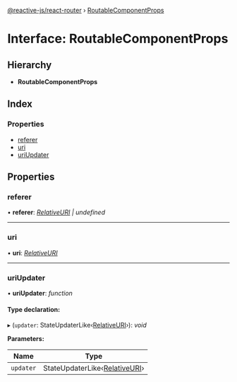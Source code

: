 [@reactive-js/react-router](../README.md) › [RoutableComponentProps](routablecomponentprops.md)

# Interface: RoutableComponentProps

## Hierarchy

* **RoutableComponentProps**

## Index

### Properties

* [referer](routablecomponentprops.md#referer)
* [uri](routablecomponentprops.md#uri)
* [uriUpdater](routablecomponentprops.md#uriupdater)

## Properties

###  referer

• **referer**: *[RelativeURI](relativeuri.md) | undefined*

___

###  uri

• **uri**: *[RelativeURI](relativeuri.md)*

___

###  uriUpdater

• **uriUpdater**: *function*

#### Type declaration:

▸ (`updater`: StateUpdaterLike‹[RelativeURI](relativeuri.md)›): *void*

**Parameters:**

Name | Type |
------ | ------ |
`updater` | StateUpdaterLike‹[RelativeURI](relativeuri.md)› |
